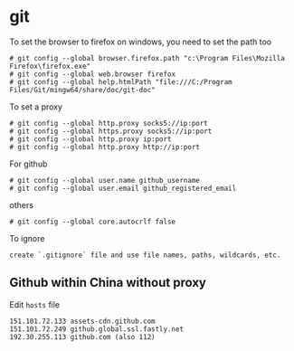# git

To set the browser to firefox on windows, you need to set the path too

	# git config --global browser.firefox.path "c:\Program Files\Mozilla Firefox\firefox.exe"
	# git config --global web.browser firefox
	# git config --global help.htmlPath "file:///C:/Program Files/Git/mingw64/share/doc/git-doc"
	
To set a proxy

	# git config --global http.proxy socks5://ip:port
	# git config --global https.proxy socks5://ip:port
	# git config --global http.proxy ip:port
	# git config --global http.proxy http://ip:port

For github

	# git config --global user.name github_username
	# git config --global user.email github_registered_email

others

	# git config --global core.autocrlf false

To ignore

	create `.gitignore` file and use file names, paths, wildcards, etc.

## Github within China without proxy

Edit `hosts` file

	151.101.72.133 assets-cdn.github.com
	151.101.72.249 github.global.ssl.fastly.net
	192.30.255.113 github.com (also 112)
	